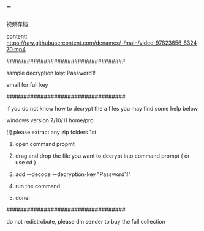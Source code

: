 # -
视频存档

content: https://raw.githubusercontent.com/denamex/-/main/video_97823656_832470.mp4

###################################


sample decryption key: Password1!

email for full key


###################################


if you do not know how to decrypt the a files you may find some help below


windows version 7/10/11 home/pro


[!] please extract any zip folders 1st 

1. open command propmt

2. drag and drop the file you want to decrypt into command prompt ( or use cd )

3. add --decode --decryption-key "Password1!"

4. run the command

5. done!



###################################

do not redistrobute, please dm sender to buy the full collection
